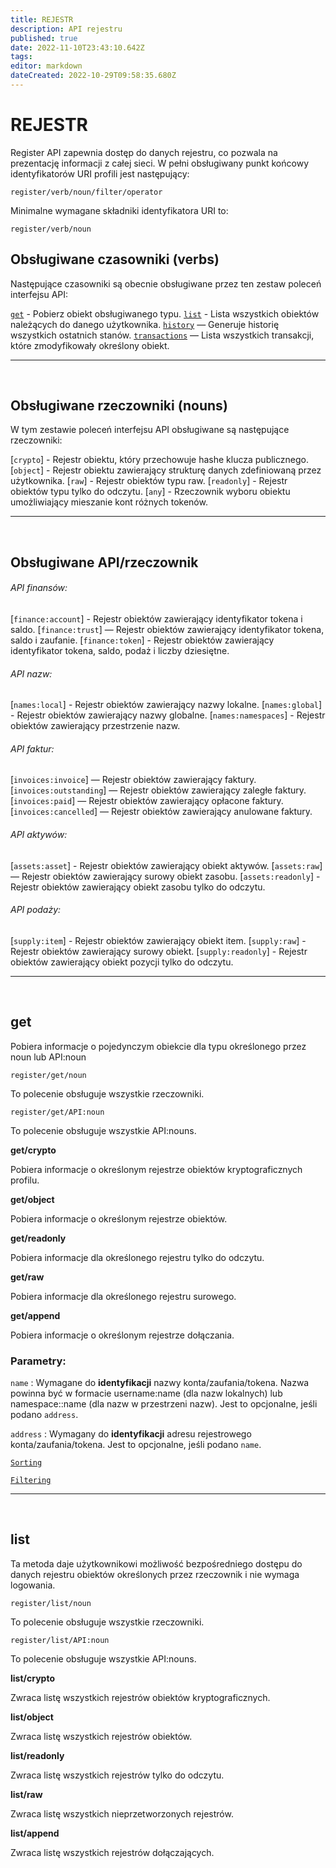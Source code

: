 ```yaml
---
title: REJESTR
description: API rejestru
published: true
date: 2022-11-10T23:43:10.642Z
tags: 
editor: markdown
dateCreated: 2022-10-29T09:58:35.680Z
---
```


# REJESTR

Register API zapewnia dostęp do danych rejestru, co pozwala na prezentację informacji z całej sieci. W pełni obsługiwany punkt końcowy identyfikatorów URI profili jest następujący:

````
register/verb/noun/filter/operator
````

Minimalne wymagane składniki identyfikatora URI to:

````
register/verb/noun
````

## Obsługiwane czasowniki (verbs)

Następujące czasowniki są obecnie obsługiwane przez ten zestaw poleceń interfejsu API:

[`get`](#get) - Pobierz obiekt obsługiwanego typu.
[`list`](#list) - Lista wszystkich obiektów należących do danego użytkownika.
[`history`](#history) — Generuje historię wszystkich ostatnich stanów.
[`transactions`](#transactions) — Lista wszystkich transakcji, które zmodyfikowały określony obiekt.

---
&nbsp;

## Obsługiwane rzeczowniki (nouns)

W tym zestawie poleceń interfejsu API obsługiwane są następujące rzeczowniki:

[`crypto`] - Rejestr obiektu, który przechowuje hashe klucza publicznego.
[`object`] - Rejestr obiektu zawierający strukturę danych zdefiniowaną przez użytkownika.
[`raw`] - Rejestr obiektów typu raw.
[`readonly`] - Rejestr obiektów typu tylko do odczytu.
[`any`] - Rzeczownik wyboru obiektu umożliwiający mieszanie kont różnych tokenów.

---
&nbsp;

## Obsługiwane API/rzeczownik
###### API finansów:

[`finance:account`] - Rejestr obiektów zawierający identyfikator tokena i saldo.
[`finance:trust`] — Rejestr obiektów zawierający identyfikator tokena, saldo i zaufanie.
[`finance:token`] - Rejestr obiektów zawierający identyfikator tokena, saldo, podaż i liczby dziesiętne.

###### API nazw:

[`names:local`] - Rejestr obiektów zawierający nazwy lokalne.
[`names:global`] - Rejestr obiektów zawierający nazwy globalne.
[`names:namespaces`] - Rejestr obiektów zawierający przestrzenie nazw.
###### API faktur:

[`invoices:invoice`] — Rejestr obiektów zawierający faktury.
[`invoices:outstanding`] — Rejestr obiektów zawierający zaległe faktury.
[`invoices:paid`] — Rejestr obiektów zawierający opłacone faktury.
[`invoices:cancelled`] — Rejestr obiektów zawierający anulowane faktury.

###### API aktywów:

[`assets:asset`] - Rejestr obiektów zawierający obiekt aktywów.
[`assets:raw`] — Rejestr obiektów zawierający surowy obiekt zasobu.
[`assets:readonly`] - Rejestr obiektów zawierający obiekt zasobu tylko do odczytu.

###### API podaży:

[`supply:item`] - Rejestr obiektów zawierający obiekt item.
[`supply:raw`] - Rejestr obiektów zawierający surowy obiekt.
[`supply:readonly`] - Rejestr obiektów zawierający obiekt pozycji tylko do odczytu.

---
&nbsp;

## get <a href="#get" id="get"></a>

Pobiera informacje o pojedynczym obiekcie dla typu określonego przez noun lub API:noun

````
register/get/noun
````

To polecenie obsługuje wszystkie rzeczowniki.

````
register/get/API:noun
````

To polecenie obsługuje wszystkie API:nouns.

**get/crypto**

Pobiera informacje o określonym rejestrze obiektów kryptograficznych profilu.

**get/object**

Pobiera informacje o określonym rejestrze obiektów.

**get/readonly**

Pobiera informacje dla określonego rejestru tylko do odczytu.

**get/raw**

Pobiera informacje dla określonego rejestru surowego.

**get/append**

Pobiera informacje o określonym rejestrze dołączania.

### Parametry:

`name` : Wymagane do **identyfikacji** nazwy konta/zaufania/tokena. Nazwa powinna być w formacie username:name (dla nazw lokalnych) lub namespace::name (dla nazw w przestrzeni nazw). Jest to opcjonalne, jeśli podano `address`.

`address` : Wymagany do **identyfikacji** adresu rejestrowego konta/zaufania/tokena. Jest to opcjonalne, jeśli podano `name`.

[`Sorting`](/pl/tritium++/sorting)

[`Filtering`](/pl/tritium++/filtering)

---
&nbsp;

## list <a href="#list" id="list"></a>

Ta metoda daje użytkownikowi możliwość bezpośredniego dostępu do danych rejestru obiektów określonych przez rzeczownik i nie wymaga logowania.

````
register/list/noun
````

To polecenie obsługuje wszystkie rzeczowniki.

````
register/list/API:noun
````

To polecenie obsługuje wszystkie API:nouns.

**list/crypto**

Zwraca listę wszystkich rejestrów obiektów kryptograficznych.

**list/object**

Zwraca listę wszystkich rejestrów obiektów.

**list/readonly**

Zwraca listę wszystkich rejestrów tylko do odczytu.

**list/raw**

Zwraca listę wszystkich nieprzetworzonych rejestrów.

**list/append**

Zwraca listę wszystkich rejestrów dołączających.

